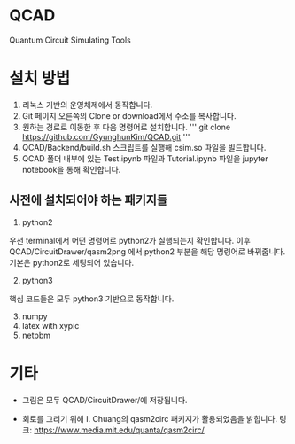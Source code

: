 # QCAD

Quantum Circuit Simulating Tools

# 설치 방법

1. 리눅스 기반의 운영체제에서 동작합니다.
2. Git 페이지 오른쪽의 Clone or download에서 주소를 복사합니다.
3. 원하는 경로로 이동한 후 다음 명령어로 설치합니다.
'''
	git clone https://github.com/GyunghunKim/QCAD.git
'''
4. QCAD/Backend/build.sh 스크립트를 실행해 csim.so 파일을 빌드합니다.
5. QCAD 폴더 내부에 있는 Test.ipynb 파일과 Tutorial.ipynb 파일을 jupyter notebook을 통해 확인합니다.

## 사전에 설치되어야 하는 패키지들

1. python2

우선 terminal에서 어떤 명령어로 python2가 실행되는지 확인합니다.
이후 QCAD/CircuitDrawer/qasm2png 에서 python2 부분을 해당 명령어로 바꿔줍니다.
기본은 python2로 세팅되어 있습니다.

2. python3

핵심 코드들은 모두 python3 기반으로 동작합니다.

3. numpy
4. latex with xypic
5. netpbm

# 기타

- 그림은 모두 QCAD/CircuitDrawer/에 저장됩니다.

- 회로를 그리기 위해 I. Chuang의 qasm2circ 패키지가 활용되었음을 밝힙니다.
링크: https://www.media.mit.edu/quanta/qasm2circ/

